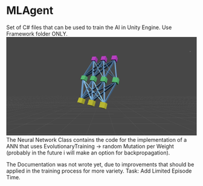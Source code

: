 # MLAgent
Set of C# files that can be used to train the AI in Unity Engine.
Use Framework folder ONLY.
![Image](NNPNG.png)
The Neural Network Class contains the code for the implementation of a ANN that uses EvolutionaryTraining -> random Mutation per Weight (probably in the future i will make an option for backpropagation).

The Documentation was not wrote yet, due to improvements that should be applied in the training process for more variety.
Task: Add Limited Episode Time.
